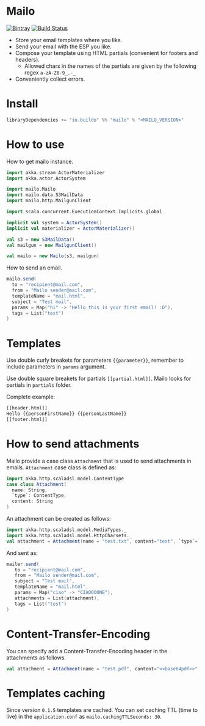 # Mailo

[![Bintray](https://img.shields.io/bintray/v/buildo/maven/mailo.svg)](https://bintray.com/buildo/maven/mailo/view)
[![Build Status](https://drone.our.buildo.io/api/badges/buildo/mailo/status.svg)](https://drone.our.buildo.io/buildo/mailo)

- Store your email templates where you like.
- Send your email with the ESP you like.
- Compose your template using HTML partials (convenient for footers and headers).
  - Allowed chars in the names of the partials are given by the following regex `a-zA-Z0-9_.-_`
- Conveniently collect errors.

# Install
```scala
libraryDependencies += "io.buildo" %% "mailo" % "<MAILO_VERSION>"
```

# How to use
How to get mailo instance.
```scala
import akka.stream.ActorMaterializer
import akka.actor.ActorSystem

import mailo.Mailo
import mailo.data.S3MailData
import mailo.http.MailgunClient

import scala.concurrent.ExecutionContext.Implicits.global

implicit val system = ActorSystem()
implicit val materializer = ActorMaterializer()

val s3 = new S3MailData()
val mailgun = new MailgunClient()

val mailo = new Mailo(s3, mailgun)
```

How to send an email.
```scala
mailo.send(
  to = "recipient@mail.com",
  from = "Mailo sender@mail.com",
  templateName = "mail.html",
  subject = "Test mail",
  params = Map("hi" -> "Hello this is your first email! :D"),
  tags = List("test")
)
```

# Templates

Use double curly breakets for parameters `{{parameter}}`, remember to include parameters in `params` argument.

Use double square breakets for partials `[[partial.html]]`. Mailo looks for partials in `partials` folder.



Complete example:
```html
[[header.html]]
Hello {{personFirstName}} {{personLastName}}
[[footer.html]]
```

# How to send attachments

Mailo provide a case class `Attachment` that is used to send attachments in emails.
`Attachment` case class is defined as:
```scala
import akka.http.scaladsl.model.ContentType
case class Attachment(
  name: String,
  `type`: ContentType,
  content: String
)
```

An attachment can be created as follows:

```scala
import akka.http.scaladsl.model.MediaTypes._
import akka.http.scaladsl.model.HttpCharsets._
val attachment = Attachment(name = "test.txt", content="test", `type`=`text/plain` withCharset `UTF-8`)
```

And sent as:
```scala
mailer.send(
   to = "recipient@mail.com",
   from = "Mailo sender@mail.com",
   subject = "Test mail",
   templateName = "mail.html",
   params = Map("ciao" -> "CIAOOOONE"),
   attachments = List(attachment),
   tags = List("test")
)
```

# Content-Transfer-Encoding
You can specify add a Content-Transfer-Encoding header in the attachments as follows.

```scala
val attachment = Attachment(name = "test.pdf", content="<<base64pdf>>", `type`=`application/pdf`, transferEncoding = Some("base64"))
```

# Templates caching

Since version `0.1.5` templates are cached.
You can set caching TTL (time to live) in the `application.conf` as `mailo.cachingTTLSeconds: 30`.
